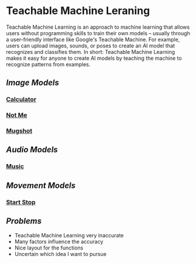 # Teachable Machine Leraning 

Teachable Machine Learning is an approach to machine learning that allows users without programming skills to train their own models – usually through a user-friendly interface like Google's Teachable Machine. For example, users can upload images, sounds, or poses to create an AI model that recognizes and classifies them. In short: Teachable Machine Learning makes it easy for anyone to create AI models by teaching the machine to recognize patterns from examples.

## *Image Models*



### [Calculator](calculator.md)
### [Not Me](not_me.md)
### [Mugshot](mugshot.md)

## *Audio Models*

### [Music](music.md)

## *Movement Models* 

### [Start Stop](start_stop.md)

## *Problems*

* Teachable Machine Learning very inaccurate
* Many factors influence the accuracy
* Nice layout for the functions
* Uncertain which idea I want to pursue



